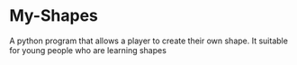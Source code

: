 # My-Shapes
A python program that allows a player to create their own shape. It suitable for young people who are learning shapes
